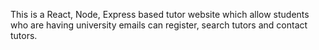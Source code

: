 This is a React, Node, Express based tutor website which allow students who are having university emails can register, search tutors and contact tutors.
